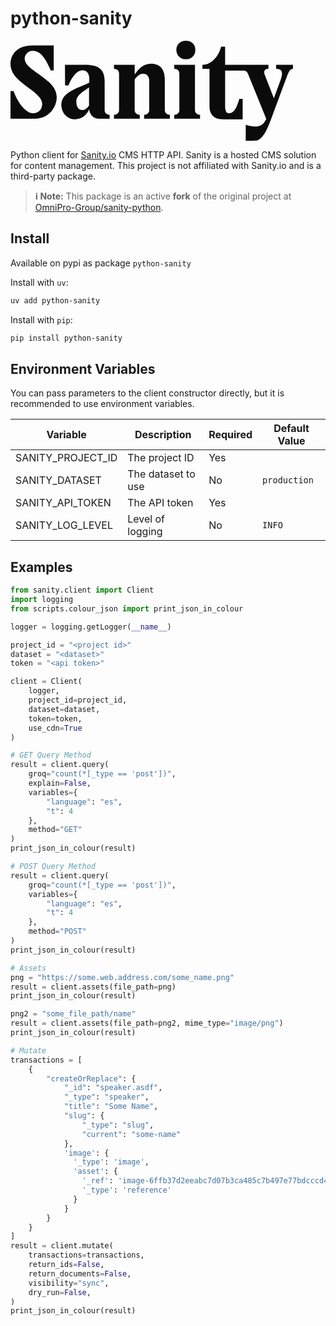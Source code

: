 # python-sanity

<svg width="452" height="160" viewBox="0 0 452 160" fill="none" xmlns="http://www.w3.org/2000/svg">
<g clip-path="url(#clip0_2001_20)">
<path d="M46.6255 54.491C34.7181 45.5113 22.6571 38.5467 22.6571 28.4122C22.6571 22.3314 28.032 16.0975 35.4387 16.0975C48.799 16.0975 56.6428 30.0031 64.3448 47.3968H69.1408V7.40063H35.734C8.13908 7.40063 0 24.0637 0 37.109C0 54.2082 14.0928 64.3545 30.0638 76.2332C41.2506 84.494 50.6891 92.1774 50.6891 101.016C50.6891 110.585 44.1566 116.088 35.8757 116.088C27.0161 116.088 13.9392 104.492 4.79603 80.4402H0V124.785H38.2029C61.7341 124.785 73.4998 106.236 73.9368 91.3054C74.5157 73.9117 59.5606 64.2131 46.6255 54.5028V54.491Z" fill="#0B0B0B"/>
<path d="M150.626 111.009V64.2014C150.626 43.9087 137.986 38.5586 119.688 38.5586H87.1555L87.2972 71.602H92.6721C98.3423 57.5432 106.47 47.2555 115.187 47.2555C122.736 47.2555 126.079 53.7722 126.079 60.5836V66.9589C113.876 74.2063 81.3435 80.2871 81.3435 102.312C81.3435 115.063 90.2032 125.645 103.127 125.645C114.313 125.645 122.015 118.398 125.937 109.854C126.658 116.96 131.312 124.785 141.92 124.785H158.623V118.41C153.249 118.41 150.638 114.792 150.638 111.021L150.626 111.009ZM125.642 103.762C123.315 107.097 119.688 110.868 115.329 110.868C109.234 110.868 105.312 106.236 105.312 96.962C105.312 86.3796 119.546 79.5682 125.654 74.5009V103.773L125.642 103.762Z" fill="#0B0B0B"/>
<path d="M280.627 29.567C289.924 29.567 295.736 23.0502 295.736 14.6362C295.736 6.22216 289.924 0 280.627 0C271.33 0 265.377 6.23394 265.377 14.6362C265.377 23.0385 271.626 29.567 280.627 29.567Z" fill="#0B0B0B"/>
<path d="M425.016 38.5467V44.9221C434.171 44.9221 436.782 49.7065 432.281 62.5986L421.389 92.0124L407.45 56.2233C404.249 49.2705 405.997 44.9221 412.683 44.9221V38.5467H343.401V9.56891H336.868C334.978 19.4207 324.665 38.5467 307.088 38.5467V44.9221H318.416V104.48C318.416 114.473 321.759 125.786 341.227 125.786H371.444V93.0377H366.07C363.896 100.721 359.384 116.076 349.65 116.076C344.275 116.076 343.401 110.137 343.401 105.352V47.6796H371.149C374.492 47.6796 377.977 48.1156 379.714 52.1694L409.198 124.914C403.528 137.807 393.806 139.845 376.37 134.483V159.985C380.871 159.985 392.495 160.126 394.527 159.549C405.997 156.214 413.841 133.753 417.042 125.056L442.026 57.6727C444.791 50.2839 447.106 44.9221 451.902 44.9221V38.5467H425.028H425.016Z" fill="#0B0B0B"/>
<path d="M246.925 111.009V61.5969C246.925 46.0887 239.518 36.8144 224.846 36.8144C211.923 36.8144 204.434 45.7587 198.705 54.0785V38.5585H165.581V44.9338C171.251 44.9338 173.72 48.4102 173.72 52.464V111.009C173.72 114.921 170.814 118.398 165.581 118.398V124.773H206.832V118.398C201.599 118.398 198.693 114.921 198.693 111.009V61.9858C202.036 57.5431 205.899 52.7587 212.348 52.7587C218.444 52.7587 221.94 57.6845 221.94 63.6239V111.009C221.94 114.921 219.035 118.398 213.801 118.398V124.773H255.052V118.398C249.819 118.398 246.913 114.921 246.913 111.009H246.925Z" fill="#0B0B0B"/>
<path d="M295.157 111.009V38.5586H262.033V44.9339C267.704 44.9339 270.173 48.4103 270.173 52.4642V111.009C270.173 114.921 267.267 118.398 262.033 118.398V124.773H303.284V118.398C298.051 118.398 295.145 114.921 295.145 111.009H295.157Z" fill="#0B0B0B"/>
</g>
<defs>
<clipPath id="clip0_2001_20">
<rect width="452" height="160" fill="white"/>
</clipPath>
</defs>
</svg>


Python client for [Sanity.io](https://sanity.io) CMS HTTP API. Sanity is a hosted CMS solution for content management. This project is not affiliated with Sanity.io and is a third-party package.

> **ℹ️ Note:**
> This package is an active **fork** of the original project at [OmniPro-Group/sanity-python](https://github.com/OmniPro-Group/sanity-python/).

## Install

Available on pypi as package `python-sanity`

Install with `uv`:

```sh
uv add python-sanity
```

Install with `pip`:

```sh
pip install python-sanity
```

## Environment Variables

You can pass parameters to the client constructor directly, but it is recommended to use environment variables.

| Variable | Description | Required | Default Value |
|----------|-------------|----------|--------------|
| SANITY_PROJECT_ID | The project ID | Yes | |
| SANITY_DATASET | The dataset to use | No | `production` |
| SANITY_API_TOKEN | The API token | Yes | |
| SANITY_LOG_LEVEL | Level of logging | No | `INFO` |

## Examples

```python
from sanity.client import Client
import logging
from scripts.colour_json import print_json_in_colour

logger = logging.getLogger(__name__)

project_id = "<project id>"
dataset = "<dataset>"
token = "<api token>"

client = Client(
    logger,
    project_id=project_id,
    dataset=dataset,
    token=token,
    use_cdn=True
)

# GET Query Method
result = client.query(
    groq="count(*[_type == 'post'])",
    explain=False,
    variables={
        "language": "es",
        "t": 4
    },
    method="GET"
)
print_json_in_colour(result)

# POST Query Method
result = client.query(
    groq="count(*[_type == 'post'])",
    variables={
        "language": "es",
        "t": 4
    },
    method="POST"
)
print_json_in_colour(result)

# Assets
png = "https://some.web.address.com/some_name.png"
result = client.assets(file_path=png)
print_json_in_colour(result)

png2 = "some_file_path/name"
result = client.assets(file_path=png2, mime_type="image/png")
print_json_in_colour(result)

# Mutate
transactions = [
    {
        "createOrReplace": {
            "_id": "speaker.asdf",
            "_type": "speaker",
            "title": "Some Name",
            "slug": {
                "_type": "slug",
                "current": "some-name"
            },
            'image': {
              '_type': 'image',
              'asset': {
                '_ref': 'image-6ffb37d2eeabc7d07b3ca485c7b497e77bdcccd4-1232x1280-png',
                '_type': 'reference'
              }
            }
        }
    }
]
result = client.mutate(
    transactions=transactions,
    return_ids=False,
    return_documents=False,
    visibility="sync",
    dry_run=False,
)
print_json_in_colour(result)
```
